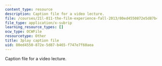 ```yaml
---
content_type: resource
description: Caption file for a video lecture.
file: /courses/21l-011-the-film-experience-fall-2013/80ed4550872e5d87b465f747e7f60aea_m4ZuXay_qOo.vtt
file_type: application/x-subrip
learning_resource_types: []
ocw_type: OCWFile
resourcetype: Other
title: 3play caption file
uid: 80ed4550-872e-5d87-b465-f747e7f60aea
---
```

Caption file for a video lecture.


